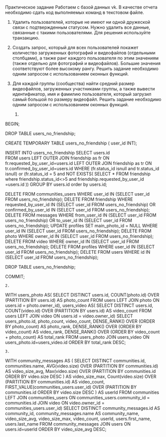 Практическое задание
Работаем с базой данных vk. В качестве отчета необходимо сдать код выполняемых команд в
текстовом файле.

1. Удалить пользователей, которые не имеют ни одной дружеской связи с подтвержденным
   статусом. Нужно удалить все данные, связанные с такими пользователями. Для решения
   используйте транзакцию.
2. Создать запрос, который для всех пользователей покажет количество загруженных
   фотографий и видеофайлов (отдельными столбцами), а также ранг каждого пользователя по
   этим значениям (также отдельно для фотографий и видеофайлов). Большие значения
   соответствуют более высокому рангу. Решить задание необходимо одним запросом с
   использованием оконных функций.
3. Для каждой группы (сообщества) найти средний размер видеофайлов, загруженных
   участниками группы, а также вывести идентификатор, имя и фамилию пользователя, который
   загрузил самый большой по размеру видеофайл. Решить задание необходимо одним
   запросом с использованием оконных функций.

   1.

BEGIN;

DROP TABLE users_no_friendship;

CREATE TEMPORARY TABLE users_no_friendship (
user_id INT);

INSERT INTO users_no_friendship
SELECT users.id  
FROM users
LEFT OUTER JOIN friendship as fr
ON fr.requested_by_user_id=users.id
LEFT OUTER JOIN friendship as tr
ON tr.confirmed_by_user_id=users.id WHERE (fr.status_id isnull and tr.status_id isnull)
or (fr.status_id = 5 and NOT EXISTS(
SELECT \* FROM friendship where friendship.status_id<>5 and friendship.requested_by_user_id =users.id ))
GROUP BY users.id order by users.id;

DELETE FROM communities_users WHERE user_id IN (SELECT user_id FROM users_no_friendship);
DELETE FROM friendship WHERE requested_by_user_id IN (SELECT user_id FROM users_no_friendship) OR confirmed_by_user_id
IN (SELECT user_id FROM users_no_friendship);
DELETE FROM messages WHERE from_user_id IN (SELECT user_id FROM users_no_friendship) OR to_user_id IN (SELECT user_id FROM users_no_friendship);
UPDATE profiles SET main_photo_id = NULL WHERE user_id IN (SELECT user_id FROM users_no_friendship);
DELETE FROM photo WHERE owner_id IN (SELECT user_id FROM users_no_friendship);
DELETE FROM video WHERE owner_id IN (SELECT user_id FROM users_no_friendship);
DELETE FROM profiles WHERE user_id IN (SELECT user_id FROM users_no_friendship);
DELETE FROM users WHERE id IN (SELECT user_id FROM users_no_friendship);

DROP TABLE users_no_friendship;

COMMIT;

    2.

WITH users_photo AS(
SELECT DISTINCT
users.id,
COUNT(photo.id) OVER (PARTITION BY users.id) AS photo_count
FROM users
LEFT JOIN photo
ON users.id = photo.owner_id), users_video AS(
SELECT DISTINCT
users.id,
COUNT(video.id) OVER (PARTITION BY users.id) AS video_count
FROM users
LEFT JOIN video
ON users.id = video.owner_id)
SELECT
users_photo.id,
photo_count,
video_count,
DENSE_RANK() OVER (ORDER BY photo_count) AS photo_rank,
DENSE_RANK() OVER (ORDER BY video_count) AS video_rank,
DENSE_RANK() OVER (ORDER BY video_count + photo_count) AS total_rank
FROM users_photo
JOIN users_video ON users_photo.id=users_video.id
ORDER BY total_rank DESC;

    3.

WITH community_messages AS (
SELECT DISTINCT
communities.id,
communities.name,
AVG(video.size) OVER (PARTITION BY communities.id) AS
video_size_avg,
Max(video.size) OVER (PARTITION BY communities.id ORDER BY video.size DESC ) AS
video_size_max,
Count(video.size) OVER (PARTITION BY communities.id) AS
video_count,
FIRST_VALUE(communities_users.user_id) OVER (PARTITION BY communities.id ORDER BY video.size DESC ) AS
userId
FROM communities
LEFT JOIN communities_users
ON communities_users.community_id = communities.id
JOIN video
ON video.owner_id = communities_users.user_id)
SELECT DISTINCT
community_messages.id AS
community_id,
community_messages.name AS
community_name,
video_size_avg,
video_size_max,
video_count,
userId,
users.first_name,
users.last_name
FROM community_messages
JOIN users
ON users.id=userId
ORDER BY video_size_avg DESC;
